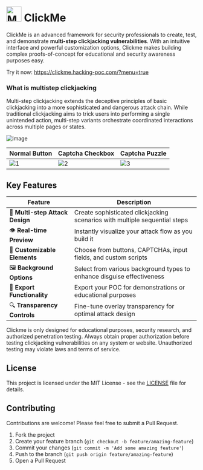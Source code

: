 # <img src="https://github.com/user-attachments/assets/25303dad-a568-4357-ab98-436ae5707d30" alt="MC" width="40"/> ClickMe 

ClickMe is an advanced framework for security professionals to create, test, and demonstrate **multi-step clickjacking vulnerabilities**. With an intuitive interface and powerful customization options, Clickme makes building complex proofs-of-concept for educational and security awareness purposes easy.

Try it now: <a href="https://clickme.hacking-poc.com/?menu=true">https://clickme.hacking-poc.com/?menu=true</a>

### What is multistep clickjacking
Multi-step clickjacking extends the deceptive principles of basic clickjacking into a more sophisticated and dangerous attack chain. While traditional clickjacking aims to trick users into performing a single unintended action, multi-step variants orchestrate coordinated interactions across multiple pages or states.


![image](https://github.com/user-attachments/assets/d1bcda1d-9844-409c-8371-cd07a1767b7a)

| Normal Button | Captcha Checkbox | Captcha Puzzle |
| ------------- | ---------------- | -------------- |
| ![1](https://github.com/user-attachments/assets/9dceeeaa-2b13-4676-9b05-aa158fe1454f) | ![2](https://github.com/user-attachments/assets/ad0af27f-0892-4755-9429-f62dba2ec8fb) | ![3](https://github.com/user-attachments/assets/894dd810-7394-4ae7-b451-5fc7db697258) |


## Key Features

| Feature | Description |
|---------|-------------|
| 🔄 **Multi-step Attack Design** | Create sophisticated clickjacking scenarios with multiple sequential steps |
| 👁️ **Real-time Preview** | Instantly visualize your attack flow as you build it |
| 🧩 **Customizable Elements** | Choose from buttons, CAPTCHAs, input fields, and custom scripts |
| 🖼️ **Background Options** | Select from various background types to enhance disguise effectiveness |
| 💾 **Export Functionality** | Export your POC for demonstrations or educational purposes |
| 🔍 **Transparency Controls** | Fine-tune overlay transparency for optimal attack design |

Clickme is only designed for educational purposes, security research, and authorized penetration testing. Always obtain proper authorization before testing clickjacking vulnerabilities on any system or website. Unauthorized testing may violate laws and terms of service.
<br>

## License

This project is licensed under the MIT License - see the [LICENSE](LICENSE) file for details.
<br>

## Contributing

Contributions are welcome! Please feel free to submit a Pull Request.

1. Fork the project
2. Create your feature branch (`git checkout -b feature/amazing-feature`)
3. Commit your changes (`git commit -m 'Add some amazing feature'`)
4. Push to the branch (`git push origin feature/amazing-feature`)
5. Open a Pull Request
